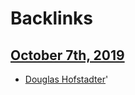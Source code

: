 
# Backlinks
## [October 7th, 2019](<October 7th, 2019.md>)
- [Douglas Hofstadter](<Douglas Hofstadter.md>)'

